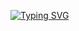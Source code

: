 [![Typing SVG](https://readme-typing-svg.demolab.com?font=Fira+Code&pause=1000&width=435&lines=Mouse%40yvyvyv+.dotfiles)](https://git.io/typing-svg)
